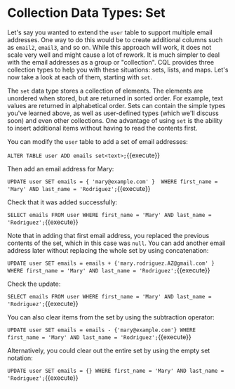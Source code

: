 # Collection Data Types: Set

Let's say you wanted to extend the `user` table to support multiple email addresses. One way to do this would be to create additional columns such as `email2`, `email3`, and so on. While this approach will work, it does not scale very well and might cause a lot of rework. It is much simpler to deal with the email addresses as a group or "collection". CQL provides three collection types to help you with these situations: sets, lists, and maps. Let's now take a look at each of them, starting with `set`.

The `set` data type stores a collection of elements. The elements are unordered when stored, but are returned in sorted order. For example, text values are returned in alphabetical order. Sets can contain the simple types you've learned above, as well as user-defined types (which we'll discuss soon) and even other collections. One advantage of using `set` is the ability to insert additional items without having to read the contents first.

You can modify the `user` table to add a set of email addresses:

`ALTER TABLE user ADD emails set<text>;`{{execute}}

Then add an email address for Mary: 

`UPDATE user SET emails = { 'mary@example.com' } 
WHERE first_name = 'Mary' AND last_name = 'Rodriguez';`{{execute}}

Check that it was added successfully:

`SELECT emails FROM user WHERE first_name = 'Mary' AND last_name = 'Rodriguez';`{{execute}}

Note that in adding that first email address, you replaced the previous contents of the set, which in this case was `null`. You can add another email address later without replacing the whole set by using concatenation:

`UPDATE user
  SET emails = emails + {'mary.rodriguez.AZ@gmail.com' }
  WHERE first_name = 'Mary' AND last_name = 'Rodriguez';`{{execute}}
  
Check the update:

`SELECT emails FROM user
  WHERE first_name = 'Mary' AND last_name = 'Rodriguez';`{{execute}}

You can also clear items from the set by using the subtraction operator: 

`UPDATE user
  SET emails = emails - {'mary@example.com'}
  WHERE first_name = 'Mary' AND last_name = 'Rodriguez';`{{execute}}

Alternatively, you could clear out the entire set by using the empty set notation:
 
`UPDATE user
  SET emails = {}
  WHERE first_name = 'Mary' AND last_name = 'Rodriguez';`{{execute}}

